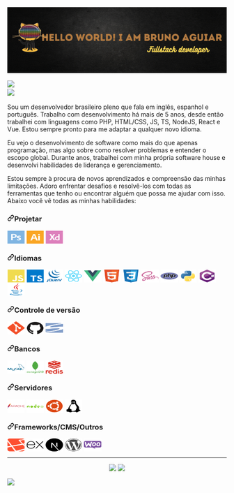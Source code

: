 <img src="https://raw.githubusercontent.com/brunoaguiar-pro/brunoaguiar-pro/main/Hello%20World!%20I%20am%20Bruno%20Aguiar%20(1).gif" alt="Descrição da imagem">


![](https://github-readme-stats.vercel.app/api?username=brunoaguiar-pro&theme=vision-friendly-dark&hide_border=false&include_all_commits=false&count_private=false)<br/>
![](https://github-readme-stats.vercel.app/api/top-langs/?username=caiquearaujo&theme=vision-friendly-dark&hide_border=false&include_all_commits=false&count_private=false&layout=compact)





<p dir="auto" _msthash="1915641" _msttexthash="34711443">Sou um desenvolvedor brasileiro pleno que fala em inglês, espanhol e português. Trabalho com desenvolvimento há mais de 5 anos, desde então trabalhei com linguagens como PHP, HTML/CSS, JS, TS, NodeJS, React e Vue. Estou sempre pronto para me adaptar a qualquer novo idioma.</p>
<p dir="auto" _msthash="1915758" _msttexthash="34552752">Eu vejo o desenvolvimento de software como mais do que apenas programação, mas algo sobre como resolver problemas e entender o escopo global. Durante anos, trabalhei com minha própria software house e desenvolvi habilidades de liderança e gerenciamento.</p>
<p dir="auto" _msthash="1915875" _msttexthash="33812441">Estou sempre à procura de novos aprendizados e compreensão das minhas limitações. Adoro enfrentar desafios e resolvê-los com todas as ferramentas que tenho ou encontrar alguém que possa me ajudar com isso. Abaixo você vê todas as minhas habilidades:</p>

<h3 dir="auto"><a id="user-content-design" class="anchor" aria-hidden="true" href="#design"><svg class="octicon octicon-link" viewBox="0 0 16 16" version="1.1" width="16" height="16" aria-hidden="true"><path fill-rule="evenodd" d="M7.775 3.275a.75.75 0 001.06 1.06l1.25-1.25a2 2 0 112.83 2.83l-2.5 2.5a2 2 0 01-2.83 0 .75.75 0 00-1.06 1.06 3.5 3.5 0 004.95 0l2.5-2.5a3.5 3.5 0 00-4.95-4.95l-1.25 1.25zm-4.69 9.64a2 2 0 010-2.83l2.5-2.5a2 2 0 012.83 0 .75.75 0 001.06-1.06 3.5 3.5 0 00-4.95 0l-2.5 2.5a3.5 3.5 0 004.95 4.95l1.25-1.25a.75.75 0 00-1.06-1.06l-1.25 1.25a2 2 0 01-2.83 0z"></path></svg></a><font _mstmutation="1" _msthash="1978704" _msttexthash="115583">Projetar</font></h3>
<div dir="auto">
  <a target="_blank" rel="noopener noreferrer nofollow" href="https://raw.githubusercontent.com/devicons/devicon/master/icons/photoshop/photoshop-plain.svg"><img align="center" alt="photoshop" height="30" width="40" src="https://raw.githubusercontent.com/devicons/devicon/master/icons/photoshop/photoshop-plain.svg" style="max-width: 100%;" _mstalt="142506"></a>
  <a target="_blank" rel="noopener noreferrer nofollow" href="https://raw.githubusercontent.com/devicons/devicon/master/icons/illustrator/illustrator-plain.svg"><img align="center" alt="ilustrador" height="30" width="40" src="https://raw.githubusercontent.com/devicons/devicon/master/icons/illustrator/illustrator-plain.svg" style="max-width: 100%;" _mstalt="163748"></a>
  <a target="_blank" rel="noopener noreferrer nofollow" href="https://raw.githubusercontent.com/devicons/devicon/master/icons/xd/xd-plain.svg"><img align="center" alt="Xd" height="30" width="40" src="https://raw.githubusercontent.com/devicons/devicon/master/icons/xd/xd-plain.svg" style="max-width: 100%;" _mstalt="18408"></a>
</div>

<h3 dir="auto"><a id="user-content-languages" class="anchor" aria-hidden="true" href="#languages"><svg class="octicon octicon-link" viewBox="0 0 16 16" version="1.1" width="16" height="16" aria-hidden="true"><path fill-rule="evenodd" d="M7.775 3.275a.75.75 0 001.06 1.06l1.25-1.25a2 2 0 112.83 2.83l-2.5 2.5a2 2 0 01-2.83 0 .75.75 0 00-1.06 1.06 3.5 3.5 0 004.95 0l2.5-2.5a3.5 3.5 0 00-4.95-4.95l-1.25 1.25zm-4.69 9.64a2 2 0 010-2.83l2.5-2.5a2 2 0 012.83 0 .75.75 0 001.06-1.06 3.5 3.5 0 00-4.95 0l-2.5 2.5a3.5 3.5 0 004.95 4.95l1.25-1.25a.75.75 0 00-1.06-1.06l-1.25 1.25a2 2 0 01-2.83 0z"></path></svg></a><font _mstmutation="1" _msthash="1978964" _msttexthash="93912">Idiomas</font></h3>
<div dir="auto">
  <a target="_blank" rel="noopener noreferrer nofollow" href="https://raw.githubusercontent.com/devicons/devicon/master/icons/javascript/javascript-plain.svg"><img align="center" alt="javascript" height="30" width="40" src="https://raw.githubusercontent.com/devicons/devicon/master/icons/javascript/javascript-plain.svg" style="max-width: 100%;" _mstalt="162383"></a>
  <a target="_blank" rel="noopener noreferrer nofollow" href="https://raw.githubusercontent.com/devicons/devicon/master/icons/typescript/typescript-plain.svg"><img align="center" alt="Máquina" height="30" width="40" src="https://raw.githubusercontent.com/devicons/devicon/master/icons/typescript/typescript-plain.svg" style="max-width: 100%;" _mstalt="107406"></a>
  <a target="_blank" rel="noopener noreferrer nofollow" href="https://raw.githubusercontent.com/devicons/devicon/master/icons/jquery/jquery-plain-wordmark.svg"><img align="center" alt="jquery" height="30" width="40" src="https://raw.githubusercontent.com/devicons/devicon/master/icons/jquery/jquery-plain-wordmark.svg" style="max-width: 100%;" _mstalt="83395"></a>
  <a target="_blank" rel="noopener noreferrer nofollow" href="https://raw.githubusercontent.com/devicons/devicon/master/icons/react/react-original.svg"><img align="center" alt="reagir" height="30" width="40" src="https://raw.githubusercontent.com/devicons/devicon/master/icons/react/react-original.svg" style="max-width: 100%;" _mstalt="78416"></a>
  <a target="_blank" rel="noopener noreferrer nofollow" href="https://raw.githubusercontent.com/devicons/devicon/master/icons/vuejs/vuejs-original.svg"><img align="center" alt="vuejs" height="30" width="40" src="https://raw.githubusercontent.com/devicons/devicon/master/icons/vuejs/vuejs-original.svg" style="max-width: 100%;" _mstalt="64948"></a>
  <a target="_blank" rel="noopener noreferrer nofollow" href="https://raw.githubusercontent.com/devicons/devicon/master/icons/html5/html5-original.svg"><img align="center" alt="html5 (em inglês)" height="30" width="40" src="https://raw.githubusercontent.com/devicons/devicon/master/icons/html5/html5-original.svg" style="max-width: 100%;" _mstalt="289328"></a>
  <a target="_blank" rel="noopener noreferrer nofollow" href="https://raw.githubusercontent.com/devicons/devicon/master/icons/css3/css3-original.svg"><img align="center" alt=".css" height="30" width="40" src="https://raw.githubusercontent.com/devicons/devicon/master/icons/css3/css3-original.svg" style="max-width: 100%;" _mstalt="42887"></a>
  <a target="_blank" rel="noopener noreferrer nofollow" href="https://raw.githubusercontent.com/devicons/devicon/master/icons/sass/sass-original.svg"><img align="center" alt="Sass" height="30" width="40" src="https://raw.githubusercontent.com/devicons/devicon/master/icons/sass/sass-original.svg" style="max-width: 100%;" _mstalt="46046"></a>
  <a target="_blank" rel="noopener noreferrer nofollow" href="https://raw.githubusercontent.com/devicons/devicon/master/icons/php/php-original.svg"><img align="center" alt=".php" height="30" width="40" src="https://raw.githubusercontent.com/devicons/devicon/master/icons/php/php-original.svg" style="max-width: 100%;" _mstalt="42562"></a>
  <a target="_blank" rel="noopener noreferrer nofollow" href="https://raw.githubusercontent.com/devicons/devicon/master/icons/python/python-original.svg"><img align="center" alt="pitão" height="30" width="40" src="https://raw.githubusercontent.com/devicons/devicon/master/icons/python/python-original.svg" style="max-width: 100%;" _mstalt="80067"></a>
  <a target="_blank" rel="noopener noreferrer nofollow" href="https://raw.githubusercontent.com/devicons/devicon/master/icons/csharp/csharp-original.svg"><img align="center" alt="csharp" height="30" width="40" src="https://raw.githubusercontent.com/devicons/devicon/master/icons/csharp/csharp-original.svg" style="max-width: 100%;" _mstalt="79521"></a>
  <a target="_blank" rel="noopener noreferrer nofollow" href="https://raw.githubusercontent.com/devicons/devicon/master/icons/java/java-original.svg"><img align="center" alt=".java" height="30" width="40" src="https://raw.githubusercontent.com/devicons/devicon/master/icons/java/java-original.svg" style="max-width: 100%;" _mstalt="55770"></a>
</div>
<h3 dir="auto"><a id="user-content-versioning" class="anchor" aria-hidden="true" href="#versioning"><svg class="octicon octicon-link" viewBox="0 0 16 16" version="1.1" width="16" height="16" aria-hidden="true"><path fill-rule="evenodd" d="M7.775 3.275a.75.75 0 001.06 1.06l1.25-1.25a2 2 0 112.83 2.83l-2.5 2.5a2 2 0 01-2.83 0 .75.75 0 00-1.06 1.06 3.5 3.5 0 004.95 0l2.5-2.5a3.5 3.5 0 00-4.95-4.95l-1.25 1.25zm-4.69 9.64a2 2 0 010-2.83l2.5-2.5a2 2 0 012.83 0 .75.75 0 001.06-1.06 3.5 3.5 0 00-4.95 0l-2.5 2.5a3.5 3.5 0 004.95 4.95l1.25-1.25a.75.75 0 00-1.06-1.06l-1.25 1.25a2 2 0 01-2.83 0z"></path></svg></a><font _mstmutation="1" _msthash="1979224" _msttexthash="357838">Controle de versão</font></h3>
<div dir="auto">
  <a target="_blank" rel="noopener noreferrer nofollow" href="https://raw.githubusercontent.com/devicons/devicon/master/icons/git/git-original.svg"><img align="center" alt="Git" height="30" width="40" src="https://raw.githubusercontent.com/devicons/devicon/master/icons/git/git-original.svg" style="max-width: 100%;" _mstalt="30953"></a>
  <a target="_blank" rel="noopener noreferrer nofollow" href="https://raw.githubusercontent.com/devicons/devicon/master/icons/github/github-original.svg"><img align="center" alt="github" height="30" width="40" src="https://raw.githubusercontent.com/devicons/devicon/master/icons/github/github-original.svg" style="max-width: 100%;" _mstalt="79404"></a>
  <a target="_blank" rel="noopener noreferrer nofollow" href="https://raw.githubusercontent.com/devicons/devicon/master/icons/subversion/subversion-original.svg"><img align="center" alt="subversão" height="30" width="40" src="https://raw.githubusercontent.com/devicons/devicon/master/icons/subversion/subversion-original.svg" style="max-width: 100%;" _mstalt="164060"></a>
</div>
<h3 dir="auto"><a id="user-content-databases" class="anchor" aria-hidden="true" href="#databases"><svg class="octicon octicon-link" viewBox="0 0 16 16" version="1.1" width="16" height="16" aria-hidden="true"><path fill-rule="evenodd" d="M7.775 3.275a.75.75 0 001.06 1.06l1.25-1.25a2 2 0 112.83 2.83l-2.5 2.5a2 2 0 01-2.83 0 .75.75 0 00-1.06 1.06 3.5 3.5 0 004.95 0l2.5-2.5a3.5 3.5 0 00-4.95-4.95l-1.25 1.25zm-4.69 9.64a2 2 0 010-2.83l2.5-2.5a2 2 0 012.83 0 .75.75 0 001.06-1.06 3.5 3.5 0 00-4.95 0l-2.5 2.5a3.5 3.5 0 004.95 4.95l1.25-1.25a.75.75 0 00-1.06-1.06l-1.25 1.25a2 2 0 01-2.83 0z"></path></svg></a><font _mstmutation="1" _msthash="2042053" _msttexthash="75647">Bancos</font></h3>
<div dir="auto">
  <a target="_blank" rel="noopener noreferrer nofollow" href="https://raw.githubusercontent.com/devicons/devicon/master/icons/mysql/mysql-plain-wordmark.svg"><img align="center" alt="mysql" height="30" width="40" src="https://raw.githubusercontent.com/devicons/devicon/master/icons/mysql/mysql-plain-wordmark.svg" style="max-width: 100%;" _mstalt="66092"></a>
  <a target="_blank" rel="noopener noreferrer nofollow" href="https://raw.githubusercontent.com/devicons/devicon/master/icons/mongodb/mongodb-plain-wordmark.svg"><img align="center" alt="mongodb" height="30" width="40" src="https://raw.githubusercontent.com/devicons/devicon/master/icons/mongodb/mongodb-plain-wordmark.svg" style="max-width: 100%;" _mstalt="95758"></a>
  <a target="_blank" rel="noopener noreferrer nofollow" href="https://raw.githubusercontent.com/devicons/devicon/master/icons/redis/redis-plain-wordmark.svg"><img align="center" alt="redis" height="30" width="40" src="https://raw.githubusercontent.com/devicons/devicon/master/icons/redis/redis-plain-wordmark.svg" style="max-width: 100%;" _mstalt="62673"></a>
</div>
<h3 dir="auto"><a id="user-content-servers" class="anchor" aria-hidden="true" href="#servers"><svg class="octicon octicon-link" viewBox="0 0 16 16" version="1.1" width="16" height="16" aria-hidden="true"><path fill-rule="evenodd" d="M7.775 3.275a.75.75 0 001.06 1.06l1.25-1.25a2 2 0 112.83 2.83l-2.5 2.5a2 2 0 01-2.83 0 .75.75 0 00-1.06 1.06 3.5 3.5 0 004.95 0l2.5-2.5a3.5 3.5 0 00-4.95-4.95l-1.25 1.25zm-4.69 9.64a2 2 0 010-2.83l2.5-2.5a2 2 0 012.83 0 .75.75 0 001.06-1.06 3.5 3.5 0 00-4.95 0l-2.5 2.5a3.5 3.5 0 004.95 4.95l1.25-1.25a.75.75 0 00-1.06-1.06l-1.25 1.25a2 2 0 01-2.83 0z"></path></svg></a><font _mstmutation="1" _msthash="2042339" _msttexthash="160472">Servidores</font></h3>
<div dir="auto">
  <a target="_blank" rel="noopener noreferrer nofollow" href="https://raw.githubusercontent.com/devicons/devicon/master/icons/apache/apache-original-wordmark.svg"><img align="center" alt="apache" height="30" width="40" src="https://raw.githubusercontent.com/devicons/devicon/master/icons/apache/apache-original-wordmark.svg" style="max-width: 100%;" _mstalt="75322"></a>
  <a target="_blank" rel="noopener noreferrer nofollow" href="https://raw.githubusercontent.com/devicons/devicon/master/icons/nodejs/nodejs-plain-wordmark.svg"><img align="center" alt="nodejs" height="30" width="40" src="https://raw.githubusercontent.com/devicons/devicon/master/icons/nodejs/nodejs-plain-wordmark.svg" style="max-width: 100%;" _mstalt="79482"></a>
  <a target="_blank" rel="noopener noreferrer nofollow" href="https://raw.githubusercontent.com/devicons/devicon/master/icons/ubuntu/ubuntu-plain.svg"><img align="center" alt="ubuntu" height="30" width="40" src="https://raw.githubusercontent.com/devicons/devicon/master/icons/ubuntu/ubuntu-plain.svg" style="max-width: 100%;" _mstalt="83668"></a>
  <a target="_blank" rel="noopener noreferrer nofollow" href="https://raw.githubusercontent.com/devicons/devicon/master/icons/linux/linux-plain.svg"><img align="center" alt="linux" height="30" width="40" src="https://raw.githubusercontent.com/devicons/devicon/master/icons/linux/linux-plain.svg" style="max-width: 100%;" _mstalt="65988"></a>
</div>
<h3 dir="auto"><a id="user-content-frameworkscmsothers" class="anchor" aria-hidden="true" href="#frameworkscmsothers"><svg class="octicon octicon-link" viewBox="0 0 16 16" version="1.1" width="16" height="16" aria-hidden="true"><path fill-rule="evenodd" d="M7.775 3.275a.75.75 0 001.06 1.06l1.25-1.25a2 2 0 112.83 2.83l-2.5 2.5a2 2 0 01-2.83 0 .75.75 0 00-1.06 1.06 3.5 3.5 0 004.95 0l2.5-2.5a3.5 3.5 0 00-4.95-4.95l-1.25 1.25zm-4.69 9.64a2 2 0 010-2.83l2.5-2.5a2 2 0 012.83 0 .75.75 0 001.06-1.06 3.5 3.5 0 00-4.95 0l-2.5 2.5a3.5 3.5 0 004.95 4.95l1.25-1.25a.75.75 0 00-1.06-1.06l-1.25 1.25a2 2 0 01-2.83 0z"></path></svg></a><font _mstmutation="1" _msthash="2042625" _msttexthash="449241">Frameworks/CMS/Outros</font></h3>
<div dir="auto">
  <a target="_blank" rel="noopener noreferrer nofollow" href="https://raw.githubusercontent.com/devicons/devicon/master/icons/laravel/laravel-plain.svg"><img align="center" alt="laravel" height="30" width="40" src="https://raw.githubusercontent.com/devicons/devicon/master/icons/laravel/laravel-plain.svg" style="max-width: 100%;" _mstalt="96746"></a>
  <a target="_blank" rel="noopener noreferrer nofollow" href="https://raw.githubusercontent.com/devicons/devicon/master/icons/express/express-original.svg"><img align="center" alt="expressar" height="30" width="40" src="https://raw.githubusercontent.com/devicons/devicon/master/icons/express/express-original.svg" style="max-width: 100%;" _mstalt="141297"></a>
  <a target="_blank" rel="noopener noreferrer nofollow" href="https://raw.githubusercontent.com/devicons/devicon/master/icons/nextjs/nextjs-original.svg"><img align="center" alt="expressar" height="30" width="40" src="https://raw.githubusercontent.com/devicons/devicon/master/icons/nextjs/nextjs-original.svg" style="max-width: 100%;" _mstalt="141297"></a>
  <a target="_blank" rel="noopener noreferrer nofollow" href="https://raw.githubusercontent.com/devicons/devicon/master/icons/wordpress/wordpress-plain.svg"><img align="center" alt="wordpress" height="30" width="40" src="https://raw.githubusercontent.com/devicons/devicon/master/icons/wordpress/wordpress-plain.svg" style="max-width: 100%;" _mstalt="142935"></a>
  <a target="_blank" rel="noopener noreferrer nofollow" href="https://raw.githubusercontent.com/devicons/devicon/master/icons/woocommerce/woocommerce-plain.svg"><img align="center" alt="woocommerce" height="30" width="40" src="https://raw.githubusercontent.com/devicons/devicon/master/icons/woocommerce/woocommerce-plain.svg" style="max-width: 100%;" _mstalt="183053"></a>
</div>






---
<div align="center" dir="auto"> 
<p dir="auto"><a href="mailto:samuelbruno291@yahoo.com"><img src="https://camo.githubusercontent.com/927d6b3961fa048ff7303daf291cb5869dfa25018997cf8c1373c2f6a85b1458/68747470733a2f2f696d672e736869656c64732e696f2f62616467652f2d476d61696c2d2532333333333f7374796c653d666f722d7468652d6261646765266c6f676f3d676d61696c266c6f676f436f6c6f723d7768697465" data-canonical-src="https://img.shields.io/badge/-Gmail-%23333?style=for-the-badge&amp;logo=gmail&amp;logoColor=white" style="max-width: 100%;"></a>
<a href="https://www.linkedin.com/in/bruno-aguiar-44bb891a8/" rel="nofollow"><img src="https://camo.githubusercontent.com/c00f87aeebbec37f3ee0857cc4c20b21fefde8a96caf4744383ebfe44a47fe3f/68747470733a2f2f696d672e736869656c64732e696f2f62616467652f2d4c696e6b6564496e2d2532333030373742353f7374796c653d666f722d7468652d6261646765266c6f676f3d6c696e6b6564696e266c6f676f436f6c6f723d7768697465" data-canonical-src="https://img.shields.io/badge/-LinkedIn-%230077B5?style=for-the-badge&amp;logo=linkedin&amp;logoColor=white" style="max-width: 100%;"></a></p>
</div>

[![](https://visitcount.itsvg.in/api?id=brunoaguiar-pro&icon=0&color=0)](https://visitcount.itsvg.in)

